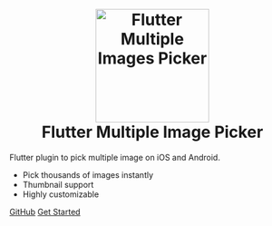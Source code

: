 <h1 align="center">
  <br>
  <a href="https://github.com/loic-hamdi/multiple_images_picker"><img src="https://github.com/loic-hamdi/multiple_images_picker/raw/master/screenshots/hero.png" alt="Flutter Multiple Images Picker" width="200"></a>
  <br>
  Flutter Multiple Image Picker
  <br>
</h1>



Flutter plugin to pick multiple image on iOS and Android.

- Pick thousands of images instantly
- Thumbnail support
- Highly customizable

[GitHub](https://github.com/loic-hamdi/multiple_images_picker)
[Get Started](gettingstarted.md)